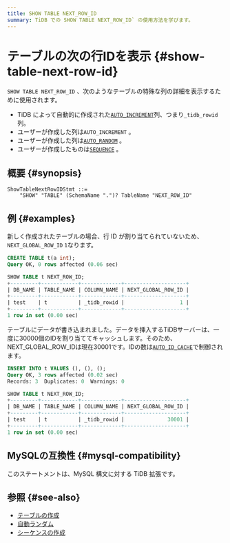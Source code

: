 ```yaml
---
title: SHOW TABLE NEXT_ROW_ID
summary: TiDB での SHOW TABLE NEXT_ROW_ID` の使用方法を学びます。
---
```


# テーブルの次の行IDを表示 {#show-table-next-row-id}

`SHOW TABLE NEXT_ROW_ID` 、次のようなテーブルの特殊な列の詳細を表示するために使用されます。

-   TiDB によって自動的に作成された[`AUTO_INCREMENT`](/auto-increment.md)列、つまり`_tidb_rowid`列。
-   ユーザーが作成した列は`AUTO_INCREMENT` 。
-   ユーザーが作成した列は[`AUTO_RANDOM`](/auto-random.md) 。
-   ユーザーが作成したものは[`SEQUENCE`](/sql-statements/sql-statement-create-sequence.md) 。

## 概要 {#synopsis}

```ebnf+diagram
ShowTableNextRowIDStmt ::=
    "SHOW" "TABLE" (SchemaName ".")? TableName "NEXT_ROW_ID"
```

## 例 {#examples}

新しく作成されたテーブルの場合、行 ID が割り当てられていないため、 `NEXT_GLOBAL_ROW_ID` `1`なります。

```sql
CREATE TABLE t(a int);
Query OK, 0 rows affected (0.06 sec)
```

```sql
SHOW TABLE t NEXT_ROW_ID;
+---------+------------+-------------+--------------------+
| DB_NAME | TABLE_NAME | COLUMN_NAME | NEXT_GLOBAL_ROW_ID |
+---------+------------+-------------+--------------------+
| test    | t          | _tidb_rowid |                  1 |
+---------+------------+-------------+--------------------+
1 row in set (0.00 sec)
```

テーブルにデータが書き込まれました。データを挿入するTiDBサーバーは、一度に30000個のIDを割り当ててキャッシュします。そのため、NEXT_GLOBAL_ROW_IDは現在30001です。IDの数は[`AUTO_ID_CACHE`](/auto-increment.md#auto_id_cache)で制御されます。

```sql
INSERT INTO t VALUES (), (), ();
Query OK, 3 rows affected (0.02 sec)
Records: 3  Duplicates: 0  Warnings: 0
```

```sql
SHOW TABLE t NEXT_ROW_ID;
+---------+------------+-------------+--------------------+
| DB_NAME | TABLE_NAME | COLUMN_NAME | NEXT_GLOBAL_ROW_ID |
+---------+------------+-------------+--------------------+
| test    | t          | _tidb_rowid |              30001 |
+---------+------------+-------------+--------------------+
1 row in set (0.00 sec)
```

## MySQLの互換性 {#mysql-compatibility}

このステートメントは、MySQL 構文に対する TiDB 拡張です。

## 参照 {#see-also}

-   [テーブルの作成](/sql-statements/sql-statement-create-table.md)
-   [自動ランダム](/auto-random.md)
-   [シーケンスの作成](/sql-statements/sql-statement-create-sequence.md)
